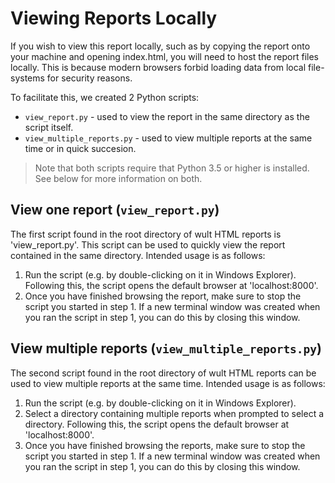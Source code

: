 # Viewing Reports Locally
If you wish to view this report locally, such as by copying the report onto your machine and opening
index.html, you will need to host the report files locally. This is because modern browsers forbid
loading data from local file-systems for security reasons.

To facilitate this, we created 2 Python scripts:
* `view_report.py` - used to view the report in the same directory as the script itself.
* `view_multiple_reports.py` - used to view multiple reports at the same time or in quick succesion.

> Note that both scripts require that Python 3.5 or higher is installed. See below for more
information on both.

## View one report (`view_report.py`)
The first script found in the root directory of wult HTML reports is 'view_report.py'. This script
can be used to quickly view the report contained in the same directory. Intended usage is as
follows:

1. Run the script (e.g. by double-clicking on it in Windows Explorer). Following this, the script
   opens the default browser at 'localhost:8000'.
2. Once you have finished browsing the report, make sure to stop the script you started in step 1.
   If a new terminal window was created when you ran the script in step 1, you can do this by closing
   this window.

## View multiple reports (`view_multiple_reports.py`)
The second script found in the root directory of wult HTML reports can be used to view multiple
reports at the same time. Intended usage is as follows:

1. Run the script (e.g. by double-clicking on it in Windows Explorer).
2. Select a directory containing multiple reports when prompted to select a directory. Following
   this, the script opens the default browser at 'localhost:8000'.
3. Once you have finished browsing the reports, make sure to stop the script you started in step 1.
   If a new terminal window was created when you ran the script in step 1, you can do this by
   closing this window.
